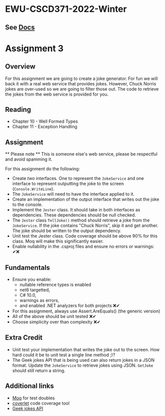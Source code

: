 # EWU-CSCD371-2022-Winter

## See [Docs](Docs)

# Assignment 3

## Overview
For this assignment we are going to create a joke generator. For fun we will back it with a real web service that provides jokes. However, Chuck Norris jokes are over-used so we are going to filter those out. The code to retrieve the jokes from the web service is provided for you. 

## Reading
- Chapter 10 - Well Formed Types
- Chapter 11 - Exception Handling

## Assignment
** Please note ** This is someone else's web service, please be respectful and avoid spamming it. 

For this assignment do the following:

- Create *two* interfaces. One to represent the `JokeService` and one interface to represent outputting the joke to the screen (`Console.WriteLine`).
- The `JokeService` will need to have the interface applied to it.
- Create an implementation of the output interface that writes out the joke to the console.
- Implement the `Jester` class. It should take in both interfaces as dependencies. These dependencies should be null checked.
- The `Jester` class `TellJoke()` method should retrieve a joke from the `JokeService`. If the joke contains "Chuck Norris", skip it and get another. The joke should be written to the output dependency.
- Unit test the Jester class. Code coverage should be above 90% for this class. Moq will make this significantly easier.
- Enable nullability in the .csproj files and ensure no errors or warnings: ✔❌

## Fundamentals
- Ensure you enable:
  - nullable reference types is enabled
  - net6 targetted, 
  - C# 10.0, 
  - warnings as errors, 
  - and enabled .NET analyzers for both projects ❌✔
- For this assignment, always use Assert.AreEquals<T>() (the generic version)
- All of the above should be unit tested ❌✔
- Choose simplicity over than complexity ❌✔
  
## Extra Credit
- Unit test your implementation that writes the joke out to the screen. How hard could it be to unit test a single line method ;)?
- The Geek jokes API that is being used can also return jokes in a JSON format. Update the `JokeService` to retrieve jokes using JSON. `GetJoke` should still return a string.

## Additional links
- [Moq](https://github.com/moq/moq4) for test doubles
- [coverlet](https://github.com/coverlet-coverage/coverlet#Quick-Start) code coverage tool
- [Geek jokes API](https://github.com/sameerkumar18/geek-joke-api)

